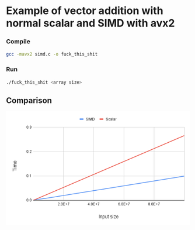 # Example of vector addition with normal scalar and SIMD with avx2

### Compile 

```bash 
gcc -mavx2 simd.c -o fuck_this_shit
```

### Run

```bash
./fuck_this_shit <array size>
```

## Comparison

![alt text](./time_comparrison.png "SIMD vs. Scalar")


